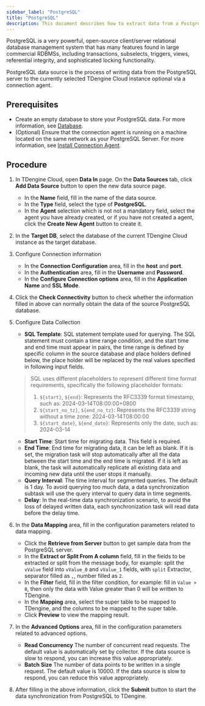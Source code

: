 ```yaml
---
sidebar_label: "PostgreSQL"
title: "PostgreSQL"
description: This document describes how to extract data from a PostgreSQL server into a TDengine Cloud instance.
---
```


PostgreSQL is a very powerful, open-source client/server relational database management system that has many features found in large commercial RDBMSs, including transactions, subselects, triggers, views, referential integrity, and sophisticated locking functionality.

PostgreSQL data source is the process of writing data from the PostgreSQL server to the currently selected TDengine Cloud instance optional via a connection agent.

## Prerequisites

- Create an empty database to store your PostgreSQL data. For more information, see [Database](../../../programming/model/#create-database).
- (Optional) Ensure that the connection agent is running on a machine located on the same network as your PostgreSQL Server. For more information, see [Install Connection Agent](../install-agent/).

## Procedure

1. In TDengine Cloud, open **Data In** page. On the **Data Sources** tab, click **Add Data Source** button to open the new data source page.
   - In the **Name** field, fill in the name of the data source.
   - In the **Type** field, select the type of **PostgreSQL**.
   - In the **Agent** selection which is not not a mandatory field, select the agent you have already created, or if you have not created a agent, click the **Create New Agent** button to create it.

2. In the **Target DB**, select the database of the current TDengine Cloud instance as the target database.

3. Configure Connection information

   - In the **Connection Configuration** area, fill in the **host** and **port**.
   - In the **Authentication** area, fill in the **Username** and **Password**.
   - In the **Configure Connection options** area, fill in the **Application Name** and **SSL Mode**.

4. Click the **Check Connectivity** button to check whether the information filled in above can normally obtain the data of the source PostgreSQL database.

5. Configure Data Collection

    - **SQL Template**: SQL statement template used for querying. The SQL statement must contain a time range condition, and the start time and end time must appear in pairs, the time range is defined by specific column in the source database and place holders defined below, the place holder will be replaced by the real values specified in following input fields.
    > SQL uses different placeholders to represent different time format requirements, specifically the following placeholder formats:
    > 1. `${start}`, `${end}`: Represents the RFC3339 format timestamp, such as: 2024-03-14T08:00:00+0800
    > 2. `${start_no_tz}`, `${end_no_tz}`: Represents the RFC3339 string without a time zone: 2024-03-14T08:00:00
    > 3. `${start_date}`, `${end_date}`: Represents only the date, such as: 2024-03-14
    - **Start Time**: Start time for migrating data. This field is required.
    - **End Time**: End time for migrating data, it can be left as blank. If it is set, the migration task will stop automatically after all the data between the start time and the end time is migrated. If it is left as blank, the task will automatically replicate all existing data and incoming new data until the user stops it manually. 
    - **Query Interval**: The time interval for segmented queries. The default is 1 day. To avoid querying too much data, a data synchronization subtask will use the query interval to query data in time segments.
    - **Delay**: In the real-time data synchronization scenario, to avoid the loss of delayed written data, each synchronization task will read data before the delay time.

6. In the **Data Mapping** area, fill in the configuration parameters related to data mapping.   
    - Click the **Retrieve from Server** button to get sample data from the PostgreSQL server.
    - In the **Extract or Split From A column** field, fill in the fields to be extracted or split from the message body, for example: split the `vValue` field into `vValue_0` and `vValue_1` fields, with `split` Extractor, separator filled as `,`, number filled as `2`.
    - In the **Filter** field, fill in the filter condition, for example: fill in `Value > 0`, then only the data with Value greater than 0 will be written to TDengine.
    - In the **Mapping** area, select the super table to be mapped to TDengine, and the columns to be mapped to the super table.
    - Click **Preview** to view the mapping result.
7. In the **Advanced Options** area, fill in the configuration parameters related to advanced options.
    - **Read Concurrency** The number of concurrent read requests. The default value is automatically set by collector. If the data source is slow to respond, you can increase this value appropriately.
    - **Batch Size** The number of data points to be written in a single request. The default value is 10000. If the data source is slow to respond, you can reduce this value appropriately.

8. After filling in the above information, click the **Submit** button to start the data synchronization from PostgreSQL to TDengine.
